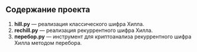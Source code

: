 
## Содержание проекта

1. **hill.py** — реализация классического шифра Хилла.
2. **rechill.py** — реализация рекуррентного шифра Хилла.
3. **перебор.py** — инструмент для криптоанализа рекуррентного шифра Хилла методом перебора.

